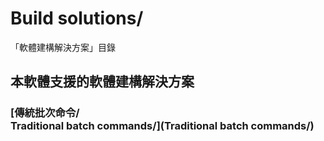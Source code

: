 # Build solutions/
「軟體建構解決方案」目錄

## 本軟體支援的軟體建構解決方案
### [傳統批次命令/<br />Traditional batch commands/](Traditional batch commands/)

